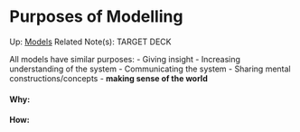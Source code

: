 # Purposes of Modelling

Up: [Models](models)
Related Note(s):
TARGET DECK

All models have similar purposes:
	- Giving insight
	- Increasing understanding of the system
	- Communicating the system
	- Sharing mental constructions/concepts
	- **making sense of the world**





































#### Why:
#### How:









